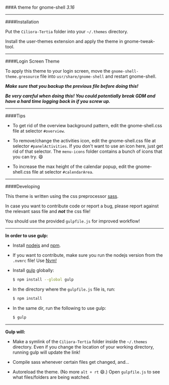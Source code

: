 ###A theme for gnome-shell _3.16_

---

####Installation

Put the `Ciliora-Tertia` folder into your `~/.themes` directory.

Install the user-themes extension and apply the theme in gnome-tweak-tool.

---

####Login Screen Theme

To apply this theme to your login screen, move the `gnome-shell-theme.gresource` file into `usr/share/gnome-shell` and restart gnome-shell.

__*Make sure that you backup the previous file before doing this!*__

__*Be very careful when doing this! You could potentially break GDM and have a hard time logging back in if you screw up.*__

---

####Tips

* To get rid of the overview background pattern, edit the gnome-shell.css file at selector `#overview`.

* To remove/change the activities icon, edit the gnome-shell.css file at selector `#panelActivities`. If you don't want to use an icon here, just get rid of that selector. The `menu-icons` folder contains a bunch of icons that you can try. :smile:

* To increase the max height of the calendar popup, edit the gnome-shell.css file at selector `#calendarArea`.

---

####Developing

This theme is written using the css preprocessor [sass](http://sass-lang.com/).

In case you want to contribute code or report a bug, please report against the relevant sass file and **_not_** the css file!

You should use the provided `gulpfile.js` for improved workflow!

---

__In order to use gulp:__

* Install [nodejs](https://nodejs.org/) and [npm](https://www.npmjs.com/).

* If you want to contribute, make sure you run the nodejs version from the `.nvmrc` file!
Use [Nvm!](https://github.com/creationix/nvm)

* Install [gulp](http://gulpjs.com/) globally:
    ```sh
    $ npm install --global gulp
    ```

* In the directory where the `gulpfile.js` file is, run:
    ```sh
    $ npm install
    ```

* In the same dir, run the following to use gulp:
    ```sh
    $ gulp
    ```

---

__Gulp will:__

* Make a symlink of the `Ciliora-Tertia` folder inside the `~/.themes` directory. Even if you change the location of your working directory, running gulp will update the link!

* Compile sass whenever certain files get changed, and...

* Autoreload the theme. (No more `alt + rt` :smile:.) Open `gulpfile.js` to see what files/folders are being watched.
